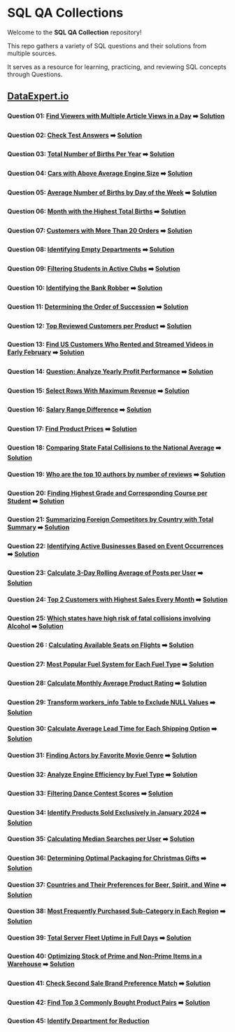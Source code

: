 # SQL QA Collections

Welcome to the **SQL QA Collection** repository!  

This repo gathers a variety of SQL questions and their solutions from multiple sources.  

It serves as a resource for learning, practicing, and reviewing SQL concepts through Questions.

## [DataExpert.io](DataExpert.io/README.md#dataexpertio)

###

#### Question 01: [Find Viewers with Multiple Article Views in a Day](DataExpert.io/README.md#question-01-find-viewers-with-multiple-article-views-in-a-day) ➡️ [Solution](DataExpert.io/DataExpert-SQL01.sql)

#### Question 02: [Check Test Answers](DataExpert.io/README.md#question-02-check-test-answers) ➡️ [Solution](DataExpert.io/DataExpert-SQL02.sql)

#### Question 03: [Total Number of Births Per Year](DataExpert.io/README.md#question-03-total-number-of-births-per-year) ➡️ [Solution](DataExpert.io/DataExpert-SQL03.sql)

#### Question 04: [Cars with Above Average Engine Size](DataExpert.io/README.md#question-04-cars-with-above-average-engine-size) ➡️ [Solution](DataExpert.io/DataExpert-SQL04.sql)

#### Question 05: [Average Number of Births by Day of the Week](DataExpert.io/README.md#question-05-average-number-of-births-by-day-of-the-week) ➡️ [Solution](DataExpert.io/DataExpert-SQL05.sql)

#### Question 06: [Month with the Highest Total Births](DataExpert.io/README.md#question-06-month-with-the-highest-total-births) ➡️ [Solution](DataExpert.io/DataExpert-SQL06.sql)

#### Question 07: [Customers with More Than 20 Orders](DataExpert.io/README.md#question-07-customers-with-more-than-20-orders) ➡️ [Solution](DataExpert.io/DataExpert-SQL07.sql)

#### Question 08: [Identifying Empty Departments](DataExpert.io/README.md#question-08-identifying-empty-departments) ➡️ [Solution](DataExpert.io/DataExpert-SQL08.sql)

#### Question 09: [Filtering Students in Active Clubs](DataExpert.io/README.md#question-09-filtering-students-in-active-clubs) ➡️ [Solution](DataExpert.io/DataExpert-SQL09.sql)

#### Question 10: [Identifying the Bank Robber](DataExpert.io/README.md#question-10-identifying-the-bank-robber) ➡️ [Solution](DataExpert.io/DataExpert-SQL10.sql)

#### Question 11: [Determining the Order of Succession](DataExpert.io/README.md#question-11-determining-the-order-of-succession) ➡️ [Solution](DataExpert.io/DataExpert-SQL11.sql)

#### Question 12: [Top Reviewed Customers per Product](DataExpert.io/README.md#question-12-top-reviewed-customers-per-product) ➡️ [Solution](DataExpert.io/DataExpert-SQL12.sql)

#### Question 13: [Find US Customers Who Rented and Streamed Videos in Early February](DataExpert.io/README.md#question-13-find-us-customers-who-rented-and-streamed-videos-in-early-february) ➡️ [Solution](DataExpert.io/DataExpert-SQL13.sql)

#### Question 14: [Question: Analyze Yearly Profit Performance](DataExpert.io/README.md#question-14-question-analyze-yearly-profit-performance) ➡️ [Solution](DataExpert.io/DataExpert-SQL14.sql)

#### Question 15: [Select Rows With Maximum Revenue](DataExpert.io/README.md#question-15-select-rows-with-maximum-revenue) ➡️ [Solution](DataExpert.io/DataExpert-SQL15.sql)

#### Question 16: [Salary Range Difference](DataExpert.io/README.md#question-16-salary-range-difference) ➡️ [Solution](DataExpert.io/DataExpert-SQL16.sql)

#### Question 17: [Find Product Prices](DataExpert.io/README.md#question-17-find-product-prices) ➡️ [Solution](DataExpert.io/DataExpert-SQL17.sql)

#### Question 18: [Comparing State Fatal Collisions to the National Average](DataExpert.io/README.md#question-18-comparing-state-fatal-collisions-to-the-national-average) ➡️ [Solution](DataExpert.io/DataExpert-SQL18.sql)

#### Question 19: [Who are the top 10 authors by number of reviews](DataExpert.io/README.md#question-19-who-are-the-top-10-authors-by-number-of-reviews) ➡️ [Solution](DataExpert.io/DataExpert-SQL19.sql)

#### Question 20: [Finding Highest Grade and Corresponding Course per Student](DataExpert.io/README.md#question-20-finding-highest-grade-and-corresponding-course-per-student) ➡️ [Solution](DataExpert.io/DataExpert-SQL20.sql)

#### Question 21: [Summarizing Foreign Competitors by Country with Total Summary](DataExpert.io/README.md#question-21-summarizing-foreign-competitors-by-country-with-total-summary) ➡️ [Solution](DataExpert.io/DataExpert-SQL21.sql)

#### Question 22: [Identifying Active Businesses Based on Event Occurrences](DataExpert.io/README.md#question-22-identifying-active-businesses-based-on-event-occurrences) ➡️ [Solution](DataExpert.io/DataExpert-SQL22.sql)

#### Question 23: [Calculate 3-Day Rolling Average of Posts per User](DataExpert.io/README.md#question-23-calculate-3-day-rolling-average-of-posts-per-user) ➡️ [Solution](DataExpert.io/DataExpert-SQL23.sql)

#### Question 24: [Top 2 Customers with Highest Sales Every Month](DataExpert.io/README.md#question-24-top-2-customers-with-highest-sales-every-month) ➡️ [Solution](DataExpert.io/DataExpert-SQL24.sql)

#### Question 25: [Which states have high risk of fatal collisions involving Alcohol](DataExpert.io/README.md#question-25-which-states-have-high-risk-of-fatal-collisions-involving-alcohol) ➡️ [Solution](DataExpert.io/DataExpert-SQL25.sql)

#### Question 26 : [Calculating Available Seats on Flights](DataExpert.io/README.md#question-26--calculating-available-seats-on-flights) ➡️ [Solution](DataExpert.io/DataExpert-SQL26.sql)

#### Question 27: [Most Popular Fuel System for Each Fuel Type](DataExpert.io/README.md#question-27-most-popular-fuel-system-for-each-fuel-type) ➡️ [Solution](DataExpert.io/DataExpert-SQL27.sql)

#### Question 28: [Calculate Monthly Average Product Rating](DataExpert.io/README.md#question-28-calculate-monthly-average-product-rating) ➡️ [Solution](DataExpert.io/DataExpert-SQL28.sql)

#### Question 29: [Transform workers_info Table to Exclude NULL Values](DataExpert.io/README.md#question-29-transform-workers_info-table-to-exclude-null-values) ➡️ [Solution](DataExpert.io/DataExpert-SQL29.sql)

#### Question 30: [Calculate Average Lead Time for Each Shipping Option](DataExpert.io/README.md#question-30-calculate-average-lead-time-for-each-shipping-option) ➡️ [Solution](DataExpert.io/DataExpert-SQL30.sql)

#### Question 31: [Finding Actors by Favorite Movie Genre](DataExpert.io/README.md#question-31-finding-actors-by-favorite-movie-genre) ➡️ [Solution](DataExpert.io/DataExpert-SQL31.sql)

#### Question 32: [Analyze Engine Efficiency by Fuel Type](DataExpert.io/README.md#question-32-analyze-engine-efficiency-by-fuel-type) ➡️ [Solution](DataExpert.io/DataExpert-SQL32.sql)

#### Question 33: [Filtering Dance Contest Scores](DataExpert.io/README.md#question-33-filtering-dance-contest-scores) ➡️ [Solution](DataExpert.io/DataExpert-SQL33.sql)

#### Question 34: [Identify Products Sold Exclusively in January 2024](DataExpert.io/README.md#question-34-identify-products-sold-exclusively-in-january-2024) ➡️ [Solution](DataExpert.io/DataExpert-SQL34.sql)

#### Question 35: [Calculating Median Searches per User](DataExpert.io/README.md#question-35-calculating-median-searches-per-user) ➡️ [Solution](DataExpert.io/DataExpert-SQL35.sql)

#### Question 36: [Determining Optimal Packaging for Christmas Gifts](DataExpert.io/README.md#question-36-determining-optimal-packaging-for-christmas-gifts) ➡️ [Solution](DataExpert.io/DataExpert-SQL36.sql)

#### Question 37: [Countries and Their Preferences for Beer, Spirit, and Wine](DataExpert.io/README.md#question-37-countries-and-their-preferences-for-beer-spirit-and-wine) ➡️ [Solution](DataExpert.io/DataExpert-SQL37.sql)

#### Question 38: [Most Frequently Purchased Sub-Category in Each Region](DataExpert.io/README.md#question-38-most-frequently-purchased-sub-category-in-each-region) ➡️ [Solution](DataExpert.io/DataExpert-SQL38.sql)

#### Question 39: [Total Server Fleet Uptime in Full Days](DataExpert.io/README.md#question-39-total-server-fleet-uptime-in-full-days) ➡️ [Solution](DataExpert.io/DataExpert-SQL39.sql)

#### Question 40: [Optimizing Stock of Prime and Non-Prime Items in a Warehouse](DataExpert.io/README.md#question-40-optimizing-stock-of-prime-and-non-prime-items-in-a-warehouse) ➡️ [Solution](DataExpert.io/DataExpert-SQL40.sql)

#### Question 41: [Check Second Sale Brand Preference Match](DataExpert.io/README.md#question-41-check-second-sale-brand-preference-match) ➡️ [Solution](DataExpert.io/DataExpert-SQL41.sql)

#### Question 42: [Find Top 3 Commonly Bought Product Pairs](DataExpert.io/README.md#question-42-find-top-3-commonly-bought-product-pairs) ➡️ [Solution](DataExpert.io/DataExpert-SQL42.sql)

#### Question 45: [Identify Department for Reduction](DataExpert.io/README.md#question-45--identify-department-for-reduction)